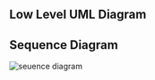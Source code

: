 ## Low Level UML Diagram
## Sequence Diagram

![seuence diagram](https://user-images.githubusercontent.com/78858575/111769706-87082d80-88cf-11eb-9043-0ad0388c0d2c.png)

